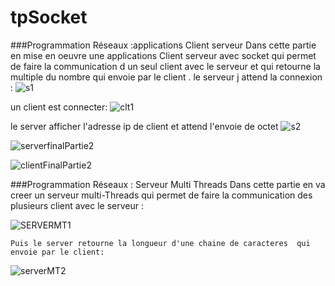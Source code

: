 # tpSocket
###Programmation Réseaux :applications Client serveur
  Dans cette partie en mise en oeuvre une applications Client serveur avec socket qui permet de faire la communication  d un seul client avec le serveur et qui retourne     la multiple du nombre qui envoie par le client .
  le serveur j attend la connexion :
 ![s1](https://user-images.githubusercontent.com/102295113/160003072-090b4e57-9677-4dc5-aa34-1e364d3f9799.png)

  un client est connecter:
 ![clt1](https://user-images.githubusercontent.com/102295113/160003280-7b4324cf-981f-430e-a052-71fc32f7e8ea.png)


   le server afficher l'adresse ip de client et attend l'envoie de octet
  ![s2](https://user-images.githubusercontent.com/102295113/160004532-7f19abd0-e4e1-46d8-8200-81050c788b6a.png)

  ![serverfinalPartie2](https://user-images.githubusercontent.com/102295113/160004610-58100cac-b82c-4571-a3f6-4cfd1f4085f5.png)
   
  ![clientFinalPartie2](https://user-images.githubusercontent.com/102295113/160004814-ada49bfd-9188-466d-9a45-23095f3e5294.png)

 
 
 
 
 
###Programmation Réseaux :  Serveur Multi Threads
 Dans cette partie en va creer  un serveur multi-Threads qui permet de faire la communication des plusieurs client avec le serveur :
 
 ![SERVERMT1](https://user-images.githubusercontent.com/102295113/160004886-40b6c799-e29f-44f9-a324-c0c2fcc4af1b.png)

 
    Puis le server retourne la longueur d'une chaine de caracteres  qui envoie par le client:
    
   ![serverMT2](https://user-images.githubusercontent.com/102295113/160004931-b0c99a1b-f7cb-4564-95b3-9303b6229bba.png)

     
     


